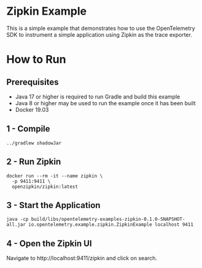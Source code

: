 # Zipkin Example

This is a simple example that demonstrates how to use the OpenTelemetry SDK
to instrument a simple application using Zipkin as the trace exporter.

# How to Run

## Prerequisites

* Java 17 or higher is required to run Gradle and build this example
* Java 8 or higher may be used to run the example once it has been built
* Docker 19.03

## 1 - Compile 
```shell script
../gradlew shadowJar
```
## 2 - Run Zipkin

```shell script
docker run --rm -it --name zipkin \
  -p 9411:9411 \
  openzipkin/zipkin:latest
```

## 3 - Start the Application
```shell script
java -cp build/libs/opentelemetry-examples-zipkin-0.1.0-SNAPSHOT-all.jar io.opentelemetry.example.zipkin.ZipkinExample localhost 9411
```
## 4 - Open the Zipkin UI

Navigate to http://localhost:9411/zipkin and click on search.

[zipkin]:[https://zipkin.io/]
